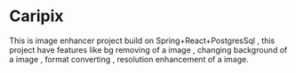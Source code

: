 # Caripix
This is image enhancer project build on Spring+React+PostgresSql  , this project have features like bg removing of a image , changing background of a image , format converting , resolution enhancement of a image.
